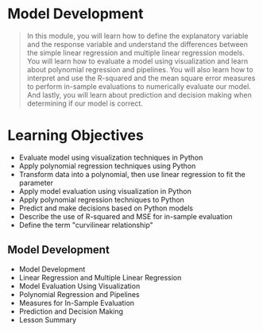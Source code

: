 # Model Development
> In this module, you will learn how to define the explanatory variable and the response variable and understand the differences between the simple linear regression and multiple linear regression models. You will learn how to evaluate a model using visualization and learn about polynomial regression and pipelines. You will also learn how to interpret and use the R-squared and the mean square error measures to perform in-sample evaluations to numerically evaluate our model. And lastly, you will learn about prediction and decision making when determining if our model is correct.
# Learning Objectives
- Evaluate model using visualization techniques in Python
- Apply polynomial regression techniques using Python
- Transform data into a polynomial, then use linear regression to fit the parameter
- Apply model evaluation using visualization in Python
- Apply polynomial regression techniques to Python
- Predict and make decisions based on Python models
- Describe the use of R-squared and MSE for in-sample evaluation
- Define the term "curvilinear relationship"
## Model Development
- Model Development
- Linear Regression and Multiple Linear Regression
- Model Evaluation Using Visualization
- Polynomial Regression and Pipelines
- Measures for In-Sample Evaluation
- Prediction and Decision Making
- Lesson Summary
